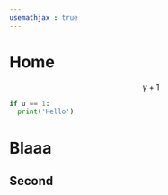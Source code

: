 ```yaml
---
usemathjax : true
---
```


# Home 
$$\gamma+1$$



```Python
if u == 1:
  print('Hello')
```

# Blaaa
## Second
